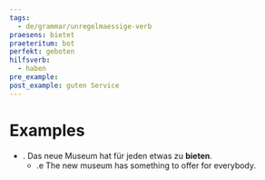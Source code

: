 ```yaml
---
tags:
  - de/grammar/unregelmaessige-verb
praesens: bietet
praeteritum: bot
perfekt: geboten
hilfsverb:
  - haben
pre_example: 
post_example: guten Service
---
```


# Examples
- . Das neue Museum hat für jeden etwas zu **bieten**.
	- .e The new museum has something to offer for everybody.
